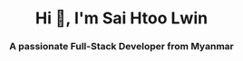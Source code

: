 <h1 align="center">Hi 👋, I'm Sai Htoo Lwin</h1>
<h3 align="center">A passionate Full-Stack Developer from Myanmar </h3>


